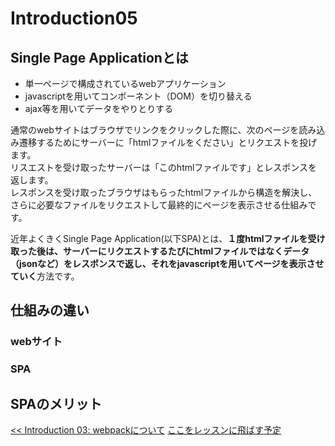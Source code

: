 # Introduction05
## Single Page Applicationとは

- 単一ページで構成されているwebアプリケーション
- javascriptを用いてコンポーネント（DOM）を切り替える
- ajax等を用いてデータをやりとりする

通常のwebサイトはブラウザでリンクをクリックした際に、次のページを読み込み遷移するためにサーバーに「htmlファイルをください」とリクエストを投げます。<br>
リスエストを受け取ったサーバーは「このhtmlファイルです」とレスポンスを返します。<br>
レスポンスを受け取ったブラウザはもらったhtmlファイルから構造を解決し、さらに必要なファイルをリクエストして最終的にページを表示させる仕組みです。

近年よくきくSingle Page Application(以下SPA)とは、**１度htmlファイルを受け取った後は、サーバーにリクエストするたびにhtmlファイルではなくデータ（jsonなど）をレスポンスで返し、それをjavascriptを用いてページを表示させていく**方法です。

## 仕組みの違い
### webサイト

### SPA

## SPAのメリット



<span align="left">[<< Introduction 03: webpackについて](introduction04.md)</span>
<span align="right">[ここをレッスンに飛ばす予定](introduction05.md)</span>
